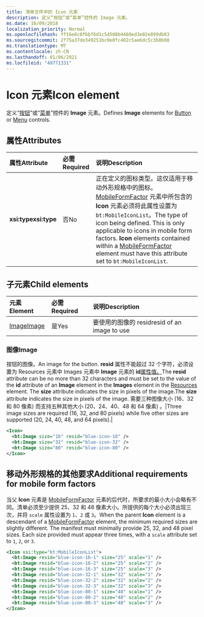 ```yaml
---
title: 清单文件中的 Icon 元素
description: 定义“按钮”或“菜单”控件的 Image 元素。
ms.date: 10/09/2018
localization_priority: Normal
ms.openlocfilehash: ff16e6c0fbbf6d1c54508b4460ed3e02e899db03
ms.sourcegitcommit: 2f75a37de349251bc0e0fc402c5ae6dc5c3b8b08
ms.translationtype: MT
ms.contentlocale: zh-CN
ms.lasthandoff: 01/06/2021
ms.locfileid: "49771331"
---
```

# <a name="icon-element"></a><span data-ttu-id="9b130-103">Icon 元素</span><span class="sxs-lookup"><span data-stu-id="9b130-103">Icon element</span></span>

<span data-ttu-id="9b130-104">定义“[按钮](control.md#button-control)”或“[菜单](control.md#menu-dropdown-button-controls)”控件的 **Image** 元素。</span><span class="sxs-lookup"><span data-stu-id="9b130-104">Defines **Image** elements for [Button](control.md#button-control) or [Menu](control.md#menu-dropdown-button-controls) controls.</span></span>

## <a name="attributes"></a><span data-ttu-id="9b130-105">属性</span><span class="sxs-lookup"><span data-stu-id="9b130-105">Attributes</span></span>

|  <span data-ttu-id="9b130-106">属性</span><span class="sxs-lookup"><span data-stu-id="9b130-106">Attribute</span></span>  |  <span data-ttu-id="9b130-107">必需</span><span class="sxs-lookup"><span data-stu-id="9b130-107">Required</span></span>  |  <span data-ttu-id="9b130-108">说明</span><span class="sxs-lookup"><span data-stu-id="9b130-108">Description</span></span>  |
|:-----|:-----|:-----|
|  <span data-ttu-id="9b130-109">**xsi:type**</span><span class="sxs-lookup"><span data-stu-id="9b130-109">**xsi:type**</span></span>  |  <span data-ttu-id="9b130-110">否</span><span class="sxs-lookup"><span data-stu-id="9b130-110">No</span></span>  | <span data-ttu-id="9b130-p101">正在定义的图标类型。这仅适用于移动外形规格中的图标。[MobileFormFactor](mobileformfactor.md) 元素中所包含的 **Icon** 元素必须将此属性设置为 `bt:MobileIconList`。</span><span class="sxs-lookup"><span data-stu-id="9b130-p101">The type of icon being defined. This is only applicable to icons in mobile form factors. **Icon** elements contained within a [MobileFormFactor](mobileformfactor.md) element must have this attribute set to `bt:MobileIconList`.</span></span> |

## <a name="child-elements"></a><span data-ttu-id="9b130-114">子元素</span><span class="sxs-lookup"><span data-stu-id="9b130-114">Child elements</span></span>

|  <span data-ttu-id="9b130-115">元素</span><span class="sxs-lookup"><span data-stu-id="9b130-115">Element</span></span> |  <span data-ttu-id="9b130-116">必需</span><span class="sxs-lookup"><span data-stu-id="9b130-116">Required</span></span>  |  <span data-ttu-id="9b130-117">说明</span><span class="sxs-lookup"><span data-stu-id="9b130-117">Description</span></span>  |
|:-----|:-----|:-----|
|  [<span data-ttu-id="9b130-118">Image</span><span class="sxs-lookup"><span data-stu-id="9b130-118">Image</span></span>](#image)        | <span data-ttu-id="9b130-119">是</span><span class="sxs-lookup"><span data-stu-id="9b130-119">Yes</span></span> |   <span data-ttu-id="9b130-120">要使用的图像的 resid</span><span class="sxs-lookup"><span data-stu-id="9b130-120">resid of an image to use</span></span>         |

### <a name="image"></a><span data-ttu-id="9b130-121">图像</span><span class="sxs-lookup"><span data-stu-id="9b130-121">Image</span></span>

<span data-ttu-id="9b130-122">按钮的图像。</span><span class="sxs-lookup"><span data-stu-id="9b130-122">An image for the button.</span></span> <span data-ttu-id="9b130-123">**resid** 属性不能超过 32 个字符，必须设置为 Resources 元素中 Images 元素中 **Image** 元素的 **id**[属性值。](resources.md)</span><span class="sxs-lookup"><span data-stu-id="9b130-123">The **resid** attribute can be no more than 32 characters and must be set to the value of the **id** attribute of an **Image** element in the **Images** element in the [Resources](resources.md) element.</span></span> <span data-ttu-id="9b130-124">The **size** attribute indicates the size in pixels of the image.</span><span class="sxs-lookup"><span data-stu-id="9b130-124">The **size** attribute indicates the size in pixels of the image.</span></span> <span data-ttu-id="9b130-125">需要三种图像大小 (16、32 和 80 像素) 而支持五种其他大小 (20、24、40、48 和 64 像素) 。|</span><span class="sxs-lookup"><span data-stu-id="9b130-125">Three image sizes are required (16, 32, and 80 pixels) while five other sizes are supported (20, 24, 40, 48, and 64 pixels).|</span></span>

```xml
<Icon>
  <bt:Image size="16" resid="blue-icon-16" />
  <bt:Image size="32" resid="blue-icon-32" />
  <bt:Image size="80" resid="blue-icon-80" />
</Icon>
```

## <a name="additional-requirements-for-mobile-form-factors"></a><span data-ttu-id="9b130-126">移动外形规格的其他要求</span><span class="sxs-lookup"><span data-stu-id="9b130-126">Additional requirements for mobile form factors</span></span>

<span data-ttu-id="9b130-p103">当父 **Icon** 元素是 [MobileFormFactor](mobileformfactor.md) 元素的后代时，所要求的最小大小会略有不同。清单必须至少提供 25、32 和 48 像素大小。所提供的每个大小必须出现三次，并将 `scale` 属性设置为 `1`、`2` 或 `3`。</span><span class="sxs-lookup"><span data-stu-id="9b130-p103">When the parent **Icon** element is a descendant of a [MobileFormFactor](mobileformfactor.md) element, the minimum required sizes are slightly different. The manifest must minimally provide 25, 32, and 48 pixel sizes. Each size provided must appear three times, with a `scale` attribute set to `1`, `2`, or `3`.</span></span>

```xml
<Icon xsi:type="bt:MobileIconList">
  <bt:Image resid="blue-icon-16-1" size="25" scale="1" />
  <bt:Image resid="blue-icon-16-2" size="25" scale="2" />
  <bt:Image resid="blue-icon-16-3" size="25" scale="3" />
  <bt:Image resid="blue-icon-32-1" size="32" scale="1" />
  <bt:Image resid="blue-icon-32-2" size="32" scale="2" />
  <bt:Image resid="blue-icon-32-3" size="32" scale="3" />
  <bt:Image resid="blue-icon-80-1" size="48" scale="1" />
  <bt:Image resid="blue-icon-80-2" size="48" scale="2" />
  <bt:Image resid="blue-icon-80-3" size="48" scale="3" />
</Icon>
```
